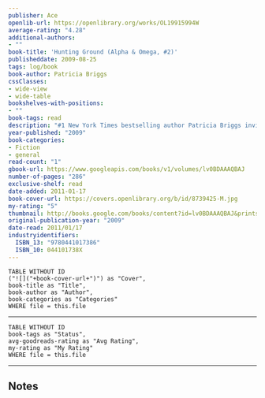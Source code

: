 ```yaml
---
publisher: Ace
openlib-url: https://openlibrary.org/works/OL19915994W
average-rating: "4.28"
additional-authors:
- ""
book-title: 'Hunting Ground (Alpha & Omega, #2)'
publisheddate: 2009-08-25
tags: log/book
book-author: Patricia Briggs
cssClasses:
- wide-view
- wide-table
bookshelves-with-positions:
- ""
book-tags: read
description: "#1 New York Times bestselling author Patricia Briggs invites readers to follow her into the seductive realm of the Alpha and Omega series??? Anne Latham didn't know how complicated life could be until she became a werewolf and was mated to Charles Cornick, the son???and enforcer???of the leader of the North American werewolves. She didn't know how dangerous it could be either... Anna and Charles have just been enlisted to attend a summit to present Bran's controversial proposition: that the wolves should finally reveal themselves to humans. But the most feared Alpha in Europe is dead set against the plan???and it seems like someone else might be, too. When Anna is attacked by vampires using pack magic, the kind of power only werewolves should be able to draw on, Charles and Anna must combine their talents to hunt down whoever is behind it all???or risk losing everything..."
year-published: "2009"
book-categories:
- Fiction
- general
read-count: "1"
gbook-url: https://www.googleapis.com/books/v1/volumes/lv0BDAAAQBAJ
number-of-pages: "286"
exclusive-shelf: read
date-added: 2011-01-17
book-cover-url: https://covers.openlibrary.org/b/id/8739425-M.jpg
my-rating: "5"
thumbnail: http://books.google.com/books/content?id=lv0BDAAAQBAJ&printsec=frontcover&img=1&zoom=1&edge=curl&source=gbs_api
original-publication-year: "2009"
date-read: 2011/01/17
industryidentifiers:
  ISBN_13: "9780441017386"
  ISBN_10: 044101738X
---
```


```dataview
TABLE WITHOUT ID
("![]("+book-cover-url+")") as "Cover",
book-title as "Title",
book-author as "Author",
book-categories as "Categories"
WHERE file = this.file
```
---
```dataview
TABLE WITHOUT ID
book-tags as "Status",
avg-goodreads-rating as "Avg Rating",
my-rating as "My Rating"
WHERE file = this.file
```
---
## Notes


